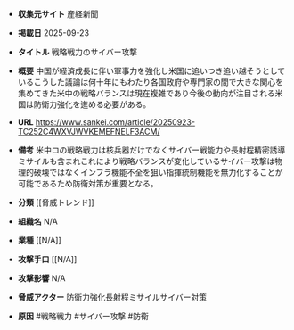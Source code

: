 - **収集元サイト**
産経新聞

- **掲載日**
2025-09-23

- **タイトル**
戦略戦力のサイバー攻撃

- **概要**
中国が経済成長に伴い軍事力を強化し米国に追いつき追い越そうとしているこうした議論は何十年にもわたり各国政府や専門家の間で大きな関心を集めてきた米中の戦略バランスは現在複雑であり今後の動向が注目される米国は防衛力強化を進める必要がある。

- **URL**
https://www.sankei.com/article/20250923-TC252C4WXVJWVKEMEFNELF3ACM/

- **備考**
米中ロの戦略戦力は核兵器だけでなくサイバー戦能力や長射程精密誘導ミサイルも含まれこれにより戦略バランスが変化しているサイバー攻撃は物理的破壊ではなくインフラ機能不全を狙い指揮統制機能を無力化することが可能であるため防衛対策が重要となる。

- **分類**
[[脅威トレンド]]

- **組織名**
N/A

- **業種**
[[N/A]]

- **攻撃手口**
[[N/A]]

- **攻撃影響**
N/A

- **脅威アクター**
防衛力強化長射程ミサイルサイバー対策

- **原因**
#戦略戦力 #サイバー攻撃 #防衛
